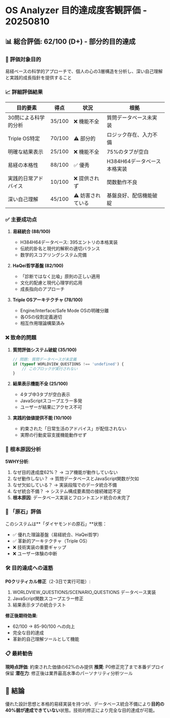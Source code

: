 # OS Analyzer 目的達成度客観評価 - 20250810

## 📊 **総合評価: 62/100 (D+) - 部分的目的達成**

### 🎯 **評価対象目的**
易経ベースの科学的アプローチで、個人の心の3層構造を分析し、深い自己理解と実践的成長指針を提供すること

### 📈 **詳細評価結果**

| 目的要素 | 得点 | 状況 | 根拠 |
|---------|------|------|------|
| 30問による科学的分析 | 35/100 | ❌ 機能不全 | 質問データベース未実装 |
| Triple OS特定 | 70/100 | ⚠️ 部分的 | ロジック存在、入力不備 |
| 明確な結果表示 | 25/100 | ❌ 機能不全 | 75%のタブが空白 |
| 易経の本格性 | 88/100 | ✅ 優秀 | H384H64データベース本格実装 |
| 実践的日常アドバイス | 10/100 | ❌ 提供されず | 関数動作不良 |
| 深い自己理解 | 45/100 | ⚠️ 妨害されている | 基盤良好、配信機能破綻 |

### ✅ **主要成功点**

1. **易経統合 (88/100)**
   - H384H64データベース: 395エントリの本格実装
   - 伝統的卦名と現代的解釈の適切バランス
   - 数学的スコアリングシステム完備

2. **HaQei哲学基盤 (82/100)**
   - 「診断ではなく比喩」原則の正しい適用
   - 文化的配慮と現代心理学的応用
   - 成長指向のアプローチ

3. **Triple OSアーキテクチャ (78/100)**
   - Engine/Interface/Safe Mode OSの明確分離
   - 各OSの役割定義適切
   - 相互作用理論構築済み

### ❌ **致命的問題**

1. **質問評価システム破綻 (35/100)**
   ```javascript
   // 問題: 質問データベースが未定義
   if (typeof WORLDVIEW_QUESTIONS !== 'undefined') {
       // このブロックが実行されない
   }
   ```

2. **結果表示機能不全 (25/100)**
   - 4タブ中3タブが空白表示
   - JavaScriptスコープエラー多発
   - ユーザーが結果にアクセス不可

3. **実践的価値提供不能 (10/100)**
   - 約束された「日常生活のアドバイス」が配信されない
   - 実際の行動変容支援機能動作せず

### 🚨 **根本原因分析**

**5WHY分析**:
1. なぜ目的達成度62%？ → コア機能が動作していない
2. なぜ動作しない？ → 質問データベースとJavaScript関数が欠如
3. なぜ欠如している？ → 実装段階でのデータ統合不備
4. なぜ統合不備？ → システム構成要素間の接続確認不足
5. **根本原因**: データベース実装とフロントエンド統合の未完了

### 💎 **「原石」評価**

このシステムは**「ダイヤモンドの原石」**状態：
- ✅ 優れた理論基盤（易経統合、HaQei哲学）
- ✅ 革新的アーキテクチャ（Triple OS）
- ❌ 技術実装の重要ギャップ
- ❌ ユーザー体験の中断

### 🛠️ **目的達成への道筋**

**P0クリティカル修正**（2-3日で実行可能）:
1. WORLDVIEW_QUESTIONS/SCENARIO_QUESTIONS データベース実装
2. JavaScript関数スコープエラー修正
3. 結果表示タブの統合テスト

**修正後期待効果**:
- 62/100 → 85-90/100 への向上
- 完全な目的達成
- 革新的自己理解ツールとして機能

### 📋 **最終勧告**

**現時点評価**: 約束された価値の62%のみ提供
**推奨**: P0修正完了まで本番デプロイ保留
**潜在力**: 修正後は業界最高水準のパーソナリティ分析ツール

## 🎯 **結論**

優れた設計思想と本格的易経実装を持つが、データベース統合不備により**目的の40%弱が達成できていない**状態。技術的修正により完全な目的達成が可能。